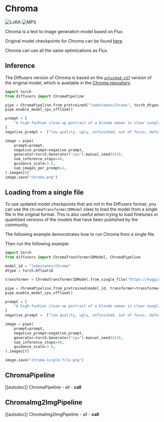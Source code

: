 <!--Copyright 2025 The HuggingFace Team. All rights reserved.

Licensed under the Apache License, Version 2.0 (the "License"); you may not use this file except in compliance with
the License. You may obtain a copy of the License at

http://www.apache.org/licenses/LICENSE-2.0

Unless required by applicable law or agreed to in writing, software distributed under the License is distributed on
an "AS IS" BASIS, WITHOUT WARRANTIES OR CONDITIONS OF ANY KIND, either express or implied. See the License for the
specific language governing permissions and limitations under the License.
-->

# Chroma

<div class="flex flex-wrap space-x-1">
  <img alt="LoRA" src="https://img.shields.io/badge/LoRA-d8b4fe?style=flat"/>
  <img alt="MPS" src="https://img.shields.io/badge/MPS-000000?style=flat&logo=apple&logoColor=white%22">
</div>

Chroma is a text to image generation model based on Flux.

Original model checkpoints for Chroma can be found [here](https://huggingface.co/lodestones/Chroma).

<Tip>

Chroma can use all the same optimizations as Flux.

</Tip>

## Inference

The Diffusers version of Chroma is based on the [`unlocked-v37`](https://huggingface.co/lodestones/Chroma/blob/main/chroma-unlocked-v37.safetensors) version of the original model, which is available in the [Chroma repository](https://huggingface.co/lodestones/Chroma).

```python
import torch
from diffusers import ChromaPipeline

pipe = ChromaPipeline.from_pretrained("lodestones/Chroma", torch_dtype=torch.bfloat16)
pipe.enable_model_cpu_offload()

prompt = [
    "A high-fashion close-up portrait of a blonde woman in clear sunglasses. The image uses a bold teal and red color split for dramatic lighting. The background is a simple teal-green. The photo is sharp and well-composed, and is designed for viewing with anaglyph 3D glasses for optimal effect. It looks professionally done."
]
negative_prompt =  ["low quality, ugly, unfinished, out of focus, deformed, disfigure, blurry, smudged, restricted palette, flat colors"]

image = pipe(
    prompt=prompt,
    negative_prompt=negative_prompt,
    generator=torch.Generator("cpu").manual_seed(433),
    num_inference_steps=40,
    guidance_scale=3.0,
    num_images_per_prompt=1,
).images[0]
image.save("chroma.png")
```

## Loading from a single file

To use updated model checkpoints that are not in the Diffusers format, you can use the `ChromaTransformer2DModel` class to load the model from a single file in the original format. This is also useful when trying to load finetunes or quantized versions of the models that have been published by the community.

The following example demonstrates how to run Chroma from a single file.

Then run the following example

```python
import torch
from diffusers import ChromaTransformer2DModel, ChromaPipeline

model_id = "lodestones/Chroma"
dtype = torch.bfloat16

transformer = ChromaTransformer2DModel.from_single_file("https://huggingface.co/lodestones/Chroma/blob/main/chroma-unlocked-v37.safetensors", torch_dtype=dtype)

pipe = ChromaPipeline.from_pretrained(model_id, transformer=transformer, torch_dtype=dtype)
pipe.enable_model_cpu_offload()

prompt = [
    "A high-fashion close-up portrait of a blonde woman in clear sunglasses. The image uses a bold teal and red color split for dramatic lighting. The background is a simple teal-green. The photo is sharp and well-composed, and is designed for viewing with anaglyph 3D glasses for optimal effect. It looks professionally done."
]
negative_prompt =  ["low quality, ugly, unfinished, out of focus, deformed, disfigure, blurry, smudged, restricted palette, flat colors"]

image = pipe(
    prompt=prompt,
    negative_prompt=negative_prompt,
    generator=torch.Generator("cpu").manual_seed(433),
    num_inference_steps=40,
    guidance_scale=3.0,
).images[0]

image.save("chroma-single-file.png")
```

## ChromaPipeline

[[autodoc]] ChromaPipeline
	- all
	- __call__

## ChromaImg2ImgPipeline

[[autodoc]] ChromaImg2ImgPipeline
	- all
	- __call__
